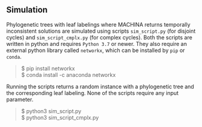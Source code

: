 ## Simulation

Phylogenetic trees with leaf labelings where MACHINA returns temporally inconsistent solutions are simulated using scripts `sim_script.py` (for disjoint cycles) and `sim_script_cmplx.py` (for complex cycles). Both the scripts are written in python and requires `Python 3.7` or newer. They also require an external python library called `networkx`, which can be installed by `pip` or `conda`.

> $ pip install networkx  
> $ conda install -c anaconda networkx  

Running the scripts returns a random instance with a phylogenetic tree and the corresponding leaf labeling. None of the scripts require any input parameter.

> $ python3 sim_script.py  
> $ python3 sim_script_cmplx.py  
